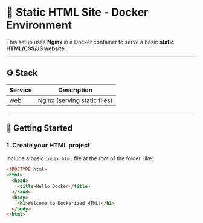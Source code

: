 # 🐳 Static HTML Site - Docker Environment

This setup uses **Nginx** in a Docker container to serve a basic **static HTML/CSS/JS website**.

---

## ⚙️ Stack

| Service | Description |
|---------|-------------|
| web     | Nginx (serving static files) |

---

## 🚀 Getting Started

### 1. Create your HTML project

Include a basic `index.html` file at the root of the folder, like:

```html
<!DOCTYPE html>
<html>
  <head>
    <title>Hello Docker</title>
  </head>
  <body>
    <h1>Welcome to Dockerized HTML!</h1>
  </body>
</html>
